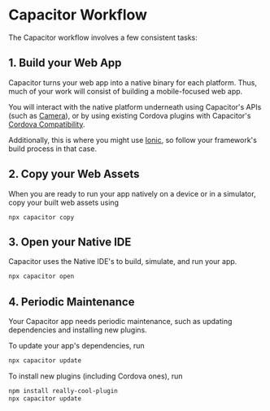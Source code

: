 # Capacitor Workflow

The Capacitor workflow involves a few consistent tasks:

## 1. Build your Web App

Capacitor turns your web app into a native binary for each platform. Thus, much of your work will consist of building a mobile-focused web app.

You will interact with the native platform underneath using Capacitor's APIs (such as [Camera](../apis/camera)), or by using existing Cordova plugins with Capacitor's [Cordova Compatibility](./cordova).

Additionally, this is where you might use [Ionic](https://ionicframework.com/), so follow your framework's build process in that case.

## 2. Copy your Web Assets

When you are ready to run your app natively on a device or in a simulator, copy your built web assets using

```
npx capacitor copy
```

## 3. Open your Native IDE

Capacitor uses the Native IDE's to build, simulate, and run your app.

```bash
npx capacitor open
```

## 4. Periodic Maintenance

Your Capacitor app needs periodic maintenance, such as updating dependencies and installing new plugins.

To update your app's dependencies, run

```bash
npx capacitor update
```

To install new plugins (including Cordova ones), run

```bash
npm install really-cool-plugin
npx capacitor update
```